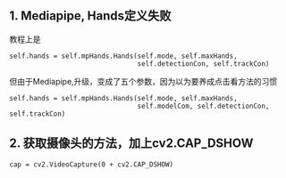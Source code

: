 ## 1.	Mediapipe, Hands定义失败
教程上是
```
self.hands = self.mpHands.Hands(self.mode, self.maxHands,
                                self.detectionCon, self.trackCon)
```
但由于Mediapipe,升级，变成了五个参数，因为以为要养成点击看方法的习惯
```
self.hands = self.mpHands.Hands(self.mode, self.maxHands,
                                self.modelCom, self.detectionCon, self.trackCon)
```
## 2.	获取摄像头的方法，加上cv2.CAP_DSHOW
```cap = cv2.VideoCapture(0 + cv2.CAP_DSHOW)```
